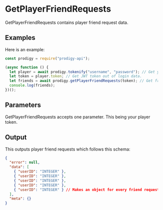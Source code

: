 # GetPlayerFriendRequests

GetPlayerFriendRequests contains player friend request data.

## Examples

Here is an example:

```js
const prodigy = require("prodigy-api");

(async function () {
  let player = await prodigy.tokenify("username", "password"); // Get your login data.
  let token = player.token; // Get JWT token out of login data.
  let friends = await prodigy.getPlayerFriendRequests(token); // Get friend requests JSON object.
  console.log(friends);
})();
```

## Parameters

GetPlayerFriendRequests accepts one parameter.
This being your player token.

## Output

This outputs player friend requests which follows this schema:

```json
{
  "error": null,
  "data": [
    { "userID": "INTEGER" },
    { "userID": "INTEGER" },
    { "userID": "INTEGER" },
    { "userID": "INTEGER" },
    { "userID": "INTEGER" } // Makes an object for every friend request.
  ],
  "meta": {}
}
```
